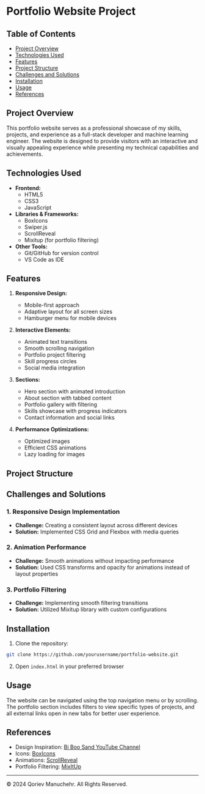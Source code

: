 # Portfolio Website Project

## Table of Contents
- [Project Overview](#project-overview)
- [Technologies Used](#technologies-used)
- [Features](#features)
- [Project Structure](#project-structure)
- [Challenges and Solutions](#challenges-and-solutions)
- [Installation](#installation)
- [Usage](#usage)
- [References](#references)

## Project Overview
This portfolio website serves as a professional showcase of my skills, projects, and experience as a full-stack developer and machine learning engineer. The website is designed to provide visitors with an interactive and visually appealing experience while presenting my technical capabilities and achievements.

## Technologies Used
- **Frontend:**
  - HTML5
  - CSS3
  - JavaScript
- **Libraries & Frameworks:**
  - BoxIcons
  - Swiper.js
  - ScrollReveal
  - Mixitup (for portfolio filtering)
- **Other Tools:**
  - Git/GitHub for version control
  - VS Code as IDE

## Features
1. **Responsive Design:**
   - Mobile-first approach
   - Adaptive layout for all screen sizes
   - Hamburger menu for mobile devices

2. **Interactive Elements:**
   - Animated text transitions
   - Smooth scrolling navigation
   - Portfolio project filtering
   - Skill progress circles
   - Social media integration

3. **Sections:**
   - Hero section with animated introduction
   - About section with tabbed content
   - Portfolio gallery with filtering
   - Skills showcase with progress indicators
   - Contact information and social links

4. **Performance Optimizations:**
   - Optimized images
   - Efficient CSS animations
   - Lazy loading for images

## Project Structure

## Challenges and Solutions

### 1. Responsive Design Implementation
- **Challenge:** Creating a consistent layout across different devices
- **Solution:** Implemented CSS Grid and Flexbox with media queries

### 2. Animation Performance
- **Challenge:** Smooth animations without impacting performance
- **Solution:** Used CSS transforms and opacity for animations instead of layout properties

### 3. Portfolio Filtering
- **Challenge:** Implementing smooth filtering transitions
- **Solution:** Utilized Mixitup library with custom configurations

## Installation
1. Clone the repository:

```bash
git clone https://github.com/yourusername/portfolio-website.git
```

2. Open `index.html` in your preferred browser

## Usage
The website can be navigated using the top navigation menu or by scrolling. The portfolio section includes filters to view specific types of projects, and all external links open in new tabs for better user experience.

## References
- Design Inspiration: [Bi Boo Sand YouTube Channel](https://youtube.com/@BiBooSand)
- Icons: [BoxIcons](https://boxicons.com/)
- Animations: [ScrollReveal](https://scrollrevealjs.org/)
- Portfolio Filtering: [MixItUp](https://www.kunkalabs.com/mixitup/)

---
© 2024 Qoriev Manuchehr. All Rights Reserved.
```
